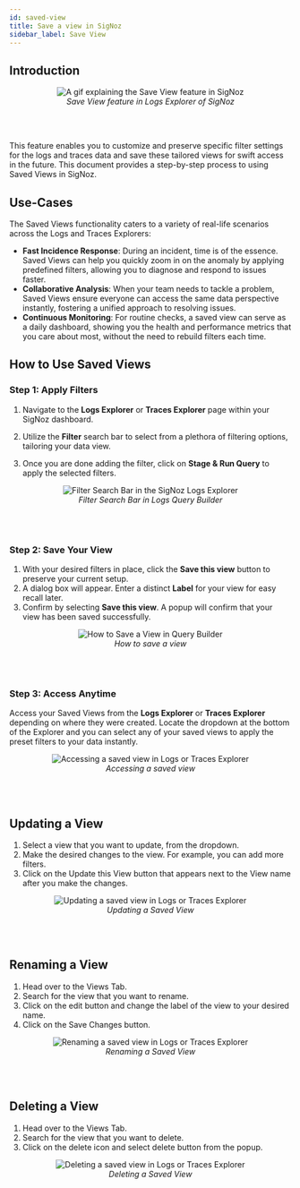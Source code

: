 ```yaml
---
id: saved-view
title: Save a view in SigNoz
sidebar_label: Save View
---
```


## Introduction

<figure data-zoomable align='center'>
    <img src="/img/docs/product-features/saved-view/saved-view.gif" alt="A gif explaining the Save View feature in SigNoz"/>
    <figcaption><i>Save View feature in Logs Explorer of SigNoz</i></figcaption>
</figure>
<br></br>

<!-- ![Alt Text](../../static/img/docs/product-features/saved-view.gif) -->


This feature enables you to customize and preserve specific filter settings for the logs and traces data and save these tailored views for swift access in the future. This document provides a step-by-step process to using Saved Views in SigNoz.

<!-- The Save View feature in SigNoz enhances your log and trace data analysis by allowing you to create and access customized data perspectives efficiently. This feature simplifies repetitive data filtering tasks, making it easier to manage and analyze the vast quantities of data you encounter daily. -->


## Use-Cases

The Saved Views functionality caters to a variety of real-life scenarios across the Logs and Traces Explorers:

- **Fast Incidence Response**: During an incident, time is of the essence. Saved Views can help you quickly zoom in on the anomaly by applying predefined filters, allowing you to diagnose and respond to issues faster.
- **Collaborative Analysis**: When your team needs to tackle a problem, Saved Views ensure everyone can access the same data perspective instantly, fostering a unified approach to resolving issues.
- **Continuous Monitoring**: For routine checks, a saved view can serve as a daily dashboard, showing you the health and performance metrics that you care about most, without the need to rebuild filters each time.
<!-- - **Performance Tuning**: When optimizing application performance, Saved Views can track specific metrics over time, helping you gauge the impact of changes. -->
<!-- - **Security Oversight**: Set up views to monitor security logs, and access them quickly in case of a suspected breach to trace the source or impact. -->

<!-- By facilitating these use-cases, Saved Views not only saves time but also brings focus and precision to your data analysis workflows in SigNoz. -->


## How to Use Saved Views

### Step 1: Apply Filters

1. Navigate to the **Logs Explorer** or **Traces Explorer** page within your SigNoz dashboard.

2. Utilize the **Filter** search bar to select from a plethora of filtering options, tailoring your data view.

3. Once you are done adding the filter, click on **Stage & Run Query** to apply the selected filters.

<figure data-zoomable align='center'>
    <img src="/img/docs/product-features/saved-view/save-view-filtering.gif" alt="Filter Search Bar in the SigNoz Logs Explorer"/>
    <figcaption><i>Filter Search Bar in Logs Query Builder </i></figcaption>
</figure>
<br></br>

### Step 2: Save Your View

1. With your desired filters in place, click the **Save this view** button to preserve your current setup.
2. A dialog box will appear. Enter a distinct **Label** for your view for easy recall later.
3. Confirm by selecting **Save this view**. A popup will confirm that your view has been saved successfully.

<figure data-zoomable align='center'>
<img src="/img/docs/product-features/saved-view/save-view.gif" alt="How to Save a View in Query Builder"/>
<figcaption><i>How to save a view</i></figcaption>
</figure>
<br></br>

### Step 3: Access Anytime

Access your Saved Views from the **Logs Explorer** or **Traces Explorer** depending on where they were created.
Locate the dropdown at the bottom of the Explorer and you can select any of your saved views to apply the preset filters to your data instantly.

<figure data-zoomable align='center'>
    <img src="/img/docs/product-features/saved-view/save-view-access-view.gif" alt="Accessing a saved view in Logs or Traces Explorer"/>
    <figcaption><i>Accessing a saved view</i></figcaption>
</figure>
<br></br>

## Updating a View

1. Select a view that you want to update, from the dropdown.
2. Make the desired changes to the view. For example, you can add more filters.
3. Click on the Update this View button that appears next to the View name after you make the changes.

<figure data-zoomable align='center'>
    <img src="/img/docs/product-features/saved-view/save-view-update-view.gif" alt="Updating a saved view in Logs or Traces Explorer"/>
    <figcaption><i>Updating a Saved View</i></figcaption>
</figure>
<br></br>

## Renaming a View

1. Head over to the Views Tab.
2. Search for the view that you want to rename.
3. Click on the edit button and change the label of the view to your desired name.
4. Click on the Save Changes button.

<figure data-zoomable align='center'>
    <img src="/img/docs/product-features/saved-view/save-view-rename.gif" alt="Renaming a saved view in Logs or Traces Explorer"/>
    <figcaption><i>Renaming a Saved View</i></figcaption>
</figure>
<br></br>

## Deleting a View

1. Head over to the Views Tab.
2. Search for the view that you want to delete.
3. Click on the delete icon and select delete button from the popup.

<figure data-zoomable align='center'>
    <img src="/img/docs/product-features/saved-view/save-view-delete.gif" alt="Deleting a saved view in Logs or Traces Explorer"/>
    <figcaption><i>Deleting a Saved View</i></figcaption>
</figure>
<br></br>

<!-- ## Conclusion

The Saved Views feature streamlines the data analysis process across Logs and Traces Explorers in SigNoz. By delivering a unified and customizable user experience, it underscores our commitment to providing powerful yet accessible tools for data exploration. Ensure that insights from your logs and traces are always readily available with just a few clicks. -->

